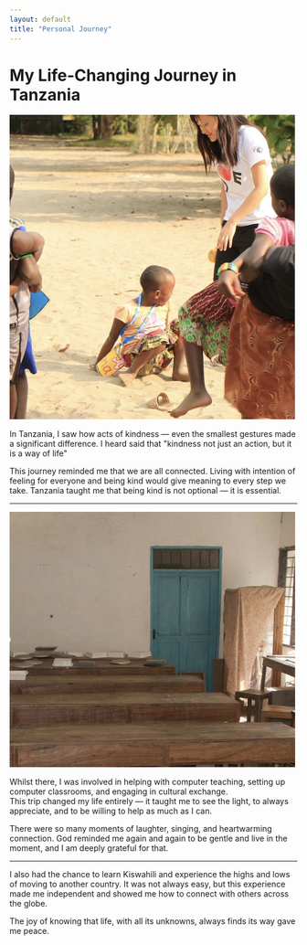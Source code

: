 ```yaml
---
layout: default
title: "Personal Journey"
---
```


# My Life-Changing Journey in Tanzania

<img src="assets/tan.jpg" alt="My Journey" width="500">

In Tanzania, I saw how acts of kindness — even the smallest gestures made a significant difference. I heard said that "kindness not just an action, but it is a way of life"

This journey reminded me that we are all connected. Living with intention of feeling for everyone and being kind would give meaning to every step we take. Tanzania taught me that being kind is not optional — it is essential.

---

<img src="assets/han.jpg" alt="Computer Teaching" width="500">

Whilst there, I was involved in helping with computer teaching, setting up computer classrooms, and engaging in cultural exchange.  
This trip changed my life entirely — it taught me to see the light, to always appreciate, and to be willing to help as much as I can.  

There were so many moments of laughter, singing, and heartwarming connection. God reminded me again and again to be gentle and live in the moment, and I am deeply grateful for that.  

---

I also had the chance to learn Kiswahili and experience the highs and lows of moving to another country. It was not always easy, but this experience made me independent and showed me how to connect with others across the globe.  

The joy of knowing that life, with all its unknowns, always finds its way gave me peace.  

